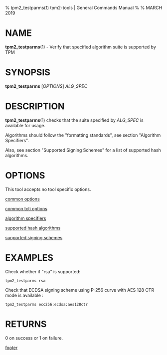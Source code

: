% tpm2_testparms(1) tpm2-tools | General Commands Manual
%
% MARCH 2019

# NAME

**tpm2_testparms**(1) - Verify that specified algorithm suite is supported by TPM

# SYNOPSIS

**tpm2_testparms** [*OPTIONS*] _ALG\_SPEC_

# DESCRIPTION

**tpm2_testparms**(1) checks that the suite specified by _ALG\_SPEC_ is available for
usage.

Algorithms should follow the "formatting standards", see section "Algorithm Specifiers".

Also, see section "Supported Signing Schemes" for a list of supported hash algorithms.

# OPTIONS

This tool accepts no tool specific options.

[common options](common/options.md)

[common tcti options](common/tcti.md)

[algorithm specifiers](common/alg.md)

[supported hash algorithms](common/hash.md)

[supported signing schemes](common/signschemes.md)

# EXAMPLES

Check whether if "rsa" is supported:

```
tpm2_testparms rsa
```

Check that ECDSA signing scheme using P-256 curve with AES 128 CTR mode is available :

```
tpm2_testparms ecc256:ecdsa:aes128ctr
```

# RETURNS

0 on success or 1 on failure.

[footer](common/footer.md)
